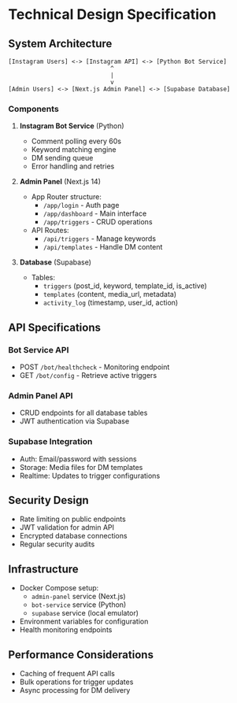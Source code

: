 # Technical Design Specification

## System Architecture
```text
[Instagram Users] <-> [Instagram API] <-> [Python Bot Service]
                             ^
                             |
                             v
[Admin Users] <-> [Next.js Admin Panel] <-> [Supabase Database]
```

### Components
1. **Instagram Bot Service** (Python)
   - Comment polling every 60s
   - Keyword matching engine
   - DM sending queue
   - Error handling and retries

2. **Admin Panel** (Next.js 14)
   - App Router structure:
     - `/app/login` - Auth page
     - `/app/dashboard` - Main interface
     - `/app/triggers` - CRUD operations
   - API Routes:
     - `/api/triggers` - Manage keywords
     - `/api/templates` - Handle DM content

3. **Database** (Supabase)
   - Tables:
     - `triggers` (post_id, keyword, template_id, is_active)
     - `templates` (content, media_url, metadata)
     - `activity_log` (timestamp, user_id, action)

## API Specifications

### Bot Service API
- POST `/bot/healthcheck` - Monitoring endpoint
- GET `/bot/config` - Retrieve active triggers

### Admin Panel API
- CRUD endpoints for all database tables
- JWT authentication via Supabase

### Supabase Integration
- Auth: Email/password with sessions
- Storage: Media files for DM templates
- Realtime: Updates to trigger configurations

## Security Design
- Rate limiting on public endpoints
- JWT validation for admin API
- Encrypted database connections
- Regular security audits

## Infrastructure
- Docker Compose setup:
  - `admin-panel` service (Next.js)
  - `bot-service` service (Python)
  - `supabase` service (local emulator)
- Environment variables for configuration
- Health monitoring endpoints

## Performance Considerations
- Caching of frequent API calls
- Bulk operations for trigger updates
- Async processing for DM delivery